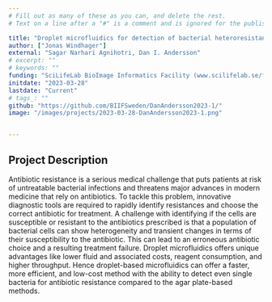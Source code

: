 ```yaml
---
# Fill out as many of these as you can, and delete the rest.
# Text on a line after a "#" is a comment and is ignored for the published page.

title: "Droplet microfluidics for detection of bacterial heteroresistance"
author: ["Jonas Windhager"]
external: "Sagar Narhari Agnihotri, Dan I. Andersson"
# excerpt: ""
# keywords: ""
funding: "SciLifeLab BioImage Informatics Facility (www.scilifelab.se/facilities/bioimage-informatics)"
initdate: "2023-03-28"
lastdate: "Current"
# tags_: ""
github: "https://github.com/BIIFSweden/DanAndersson2023-1/"
image: "/images/projects/2023-03-28-DanAndersson2023-1.png"


---
```


## Project Description
Antibiotic resistance is a serious medical challenge that puts patients at risk of untreatable bacterial infections and threatens major advances in modern medicine that rely on antibiotics. To tackle this problem, innovative diagnostic tools are required to rapidly identify resistances and choose the correct antibiotic for treatment. A challenge with identifying if the cells are susceptible or resistant to the antibiotics prescribed is that a population of bacterial cells can show heterogeneity and transient changes in terms of their susceptibility to the antibiotic. This can lead to an erroneous antibiotic choice and a resulting treatment failure. Droplet microfluidics offers unique advantages like lower fluid and associated costs, reagent consumption, and higher throughput. Hence droplet-based microfluidics can offer a faster, more efficient, and low-cost method with the ability to detect even single bacteria for antibiotic resistance compared to the agar plate-based methods.